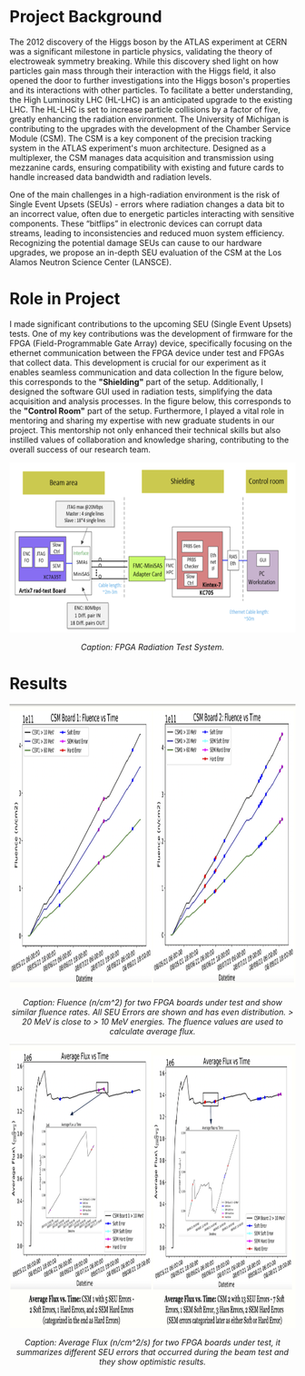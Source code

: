 # Project Background 

The 2012 discovery of the Higgs boson by the ATLAS experiment at CERN was a significant milestone in particle physics, validating the theory of electroweak symmetry breaking. While this discovery shed light on how particles gain mass through their interaction with the Higgs field, it also opened the door to further investigations into the Higgs boson's properties and its interactions with other particles. To facilitate a better understanding, the High Luminosity LHC (HL-LHC) is an anticipated upgrade to the existing LHC. The HL-LHC is set to increase particle collisions by a factor of five, greatly enhancing the radiation environment.  The University of Michigan is contributing to the upgrades with the development of the Chamber Service Module (CSM). The CSM is a key component of the precision tracking system in the ATLAS experiment's muon architecture.  Designed as a multiplexer, the CSM manages data acquisition and transmission using mezzanine cards, ensuring compatibility with existing and future cards to handle increased data bandwidth and radiation levels.

One of the main challenges in a high-radiation environment is the risk of Single Event Upsets (SEUs) - errors where radiation changes a data bit to an incorrect value, often due to energetic particles interacting with sensitive components. These “bitflips” in electronic devices can corrupt data streams, leading to inconsistencies and reduced muon system efficiency. Recognizing the potential damage SEUs can cause to our hardware upgrades, we propose an in-depth SEU evaluation of the CSM at the Los Alamos Neutron Science Center (LANSCE).

# Role in Project
I made significant contributions to the upcoming SEU (Single Event Upsets) tests. One of my key contributions was the development of firmware for the FPGA (Field-Programmable Gate Array) device, specifically focusing on the ethernet communication between the FPGA device under test and FPGAs that collect data. This development is crucial for our experiment as it enables seamless communication and data collection  In the figure below, this corresponds to the **"Shielding"** part of the setup. Additionally, I designed the software GUI used in radiation tests, simplifying the data acquisition and analysis processes. In the figure below, this corresponds to the **"Control Room"** part of the setup. Furthermore, I played a vital role in mentoring and sharing my expertise with new graduate students in our project. This mentorship not only enhanced their technical skills but also instilled values of collaboration and knowledge sharing, contributing to the overall success of our research team. 

<div align="center">
  <img src="FPGA_RadiationSystem.png" alt="FPGA Setup" width="600" height="300">
  <p><em>Caption: FPGA Radiation Test System.</em></p>
</div>

# Results

<div align="center">
  <img src="fluence.png" alt="Fluence" width="900" height="500"/>
  <p><em>Caption: Fluence (n/cm^2) for two FPGA boards under test and show similar fluence rates. All SEU Errors are shown and has even distribution. > 20 MeV is close to > 10 MeV energies. The fluence values are used to calculate average flux.</em></p>
</div>

<div align="center">
  <img src="aveflux.png" alt="Average Flux" width="900" height="500">
  <p><em>Caption: Average Flux (n/cm^2/s) for two FPGA boards under test, it summarizes different SEU errors that occurred during the beam test and they show optimistic results.</em></p>
</div>
